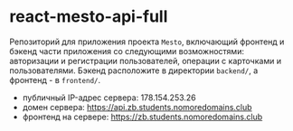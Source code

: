 # react-mesto-api-full
Репозиторий для приложения проекта `Mesto`, включающий фронтенд и бэкенд части приложения со следующими возможностями: авторизации и регистрации пользователей, операции с карточками и пользователями. Бэкенд расположите в директории `backend/`, а фронтенд - в `frontend/`. 

* публичный IP-адрес сервера: 178.154.253.26 
* домен сервера: https://api.zb.students.nomoredomains.club 
* фронтенд на сервере: https://zb.students.nomoredomains.club 
